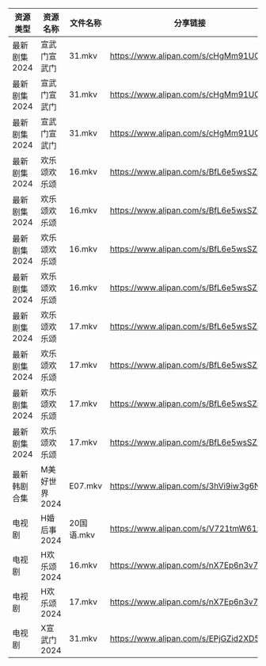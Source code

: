 | 资源类型     | 资源名称      | 文件名称     | 分享链接                                 | 更新时间                |
| -------- | --------- | -------- | ------------------------------------ | ------------------- |
| 最新剧集2024 | 宣武门宣武门    | 31.mkv   | https://www.alipan.com/s/cHgMm91UCwf | 2024-03-23 00:07:45 |
| 最新剧集2024 | 宣武门宣武门    | 31.mkv   | https://www.alipan.com/s/cHgMm91UCwf | 2024-03-23 00:09:06 |
| 最新剧集2024 | 宣武门宣武门    | 31.mkv   | https://www.alipan.com/s/cHgMm91UCwf | 2024-03-23 00:09:52 |
| 最新剧集2024 | 欢乐颂欢乐颂    | 16.mkv   | https://www.alipan.com/s/BfL6e5wsSZs | 2024-03-23 00:07:53 |
| 最新剧集2024 | 欢乐颂欢乐颂    | 16.mkv   | https://www.alipan.com/s/BfL6e5wsSZs | 2024-03-23 00:08:26 |
| 最新剧集2024 | 欢乐颂欢乐颂    | 16.mkv   | https://www.alipan.com/s/BfL6e5wsSZs | 2024-03-23 00:09:13 |
| 最新剧集2024 | 欢乐颂欢乐颂    | 16.mkv   | https://www.alipan.com/s/BfL6e5wsSZs | 2024-03-23 00:09:58 |
| 最新剧集2024 | 欢乐颂欢乐颂    | 17.mkv   | https://www.alipan.com/s/BfL6e5wsSZs | 2024-03-23 00:07:52 |
| 最新剧集2024 | 欢乐颂欢乐颂    | 17.mkv   | https://www.alipan.com/s/BfL6e5wsSZs | 2024-03-23 00:08:26 |
| 最新剧集2024 | 欢乐颂欢乐颂    | 17.mkv   | https://www.alipan.com/s/BfL6e5wsSZs | 2024-03-23 00:09:13 |
| 最新剧集2024 | 欢乐颂欢乐颂    | 17.mkv   | https://www.alipan.com/s/BfL6e5wsSZs | 2024-03-23 00:09:58 |
| 最新韩剧合集   | M美好世界2024 | E07.mkv  | https://www.alipan.com/s/3hVi9iw3g6N | 2024-03-23 00:06:16 |
| 电视剧      | H婚后事2024  | 20国语.mkv | https://www.alipan.com/s/V721tmW61zo | 2024-03-23 00:05:51 |
| 电视剧      | H欢乐颂2024  | 16.mkv   | https://www.alipan.com/s/nX7Ep6n3v7t | 2024-03-23 00:06:02 |
| 电视剧      | H欢乐颂2024  | 17.mkv   | https://www.alipan.com/s/nX7Ep6n3v7t | 2024-03-23 00:06:02 |
| 电视剧      | X宣武门2024  | 31.mkv   | https://www.alipan.com/s/EPjGZid2XD5 | 2024-03-23 00:06:33 |
